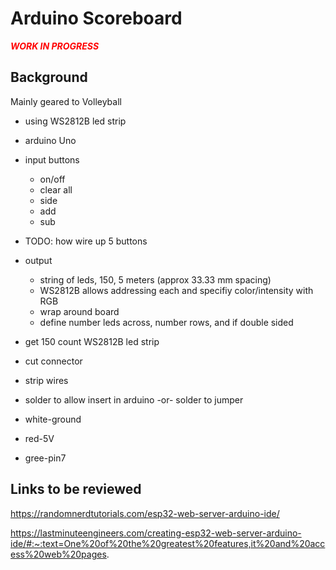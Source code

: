 # Arduino Scoreboard

<b style="color:red">***WORK IN PROGRESS***</b>



## Background
Mainly geared to Volleyball

- using WS2812B led strip
- arduino Uno


- input buttons
    - on/off
    - clear all
    - side
    - add
    - sub

- TODO: how wire up 5 buttons

- output
    - string of leds, 150, 5 meters (approx 33.33 mm spacing)
    - WS2812B allows addressing each and specifiy color/intensity with RGB
    - wrap around board
    - define number leds across, number rows, and if double sided 

- get 150 count WS2812B led strip
- cut connector
- strip wires
- solder to allow insert in arduino -or- solder to jumper
- white-ground
- red-5V
- gree-pin7


## Links to be reviewed

https://randomnerdtutorials.com/esp32-web-server-arduino-ide/

https://lastminuteengineers.com/creating-esp32-web-server-arduino-ide/#:~:text=One%20of%20the%20greatest%20features,it%20and%20access%20web%20pages.
